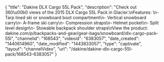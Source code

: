 {
    "title": "Dakine DLX Cargo 55L Pack",
    "description": "Check out 360\u00b0 views of the 2015 DLX Cargo 55L Pack in Glacier.\nFeatures: \n- Tarp lined ski or snowboard boot compartment\n- Vertical snowboard carry\n- A-frame ski carry\n- Compression straps\n- Helmet pocket\n- Split level design\n- Stowable backpack shoulder straps\nView the product: dakine.com\/p\/backpacks-and-gear\/gear-bags\/snowboard\/dlx-cargo-pack-55l",
    "channelid": "168543",
    "videoid": "6383057",
    "date_created": "1440614960",
    "date_modified": "1443833057",
    "type": "captivate",
    "layout": "channelVideo",
    "url": "\/dakine\/dakine-dlx-cargo-55l-pack\/168543-6383057"
}